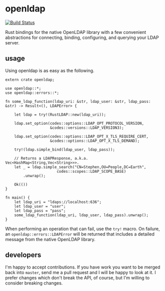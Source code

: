 # openldap

[![Build Status](https://travis-ci.org/coder543/rust-cldap.svg?branch=master)](https://travis-ci.org/coder543/rust-cldap)

Rust bindings for the native OpenLDAP library with a few convenient
abstractions for connecting, binding, configuring, and querying your LDAP
server.

## usage

Using openldap is as easy as the following.

```
extern crate openldap;

use openldap::*;
use openldap::errors::*;

fn some_ldap_function(ldap_uri: &str, ldap_user: &str, ldap_pass: &str) -> Result<(), LDAPError> {

    let ldap = try!(RustLDAP::new(ldap_uri));

    ldap.set_option(codes::options::LDAP_OPT_PROTOCOL_VERSION,
                    &codes::versions::LDAP_VERSION3);

    ldap.set_option(codes::options::LDAP_OPT_X_TLS_REQUIRE_CERT,
                    &codes::options::LDAP_OPT_X_TLS_DEMAND);

    try!(ldap.simple_bind(ldap_user, ldap_pass));

    // Returns a LDAPResponse, a.k.a. Vec<HashMap<String,Vec<String>>>.
    let _ = ldap.simple_search("CN=Stephen,OU=People,DC=Earth",
                       codes::scopes::LDAP_SCOPE_BASE)
        .unwrap();

    Ok(())
}

fn main() {
    let ldap_uri = "ldaps://localhost:636";
    let ldap_user = "user";
    let ldap_pass = "pass";
    some_ldap_function(ldap_uri, ldap_user, ldap_pass).unwrap();
}
```

When performing an operation that can fail, use the `try!` macro. On failure,
an `openldap::errors::LDAPError` will be returned that includes a detailed
message from the native OpenLDAP library.

## developers

I'm happy to accept contributions. If you have work you want to be merged back into `master`, send me a pull request and I will be happy to look at it. I prefer changes which don't break the API, of course, but I'm willing to consider breaking changes.

